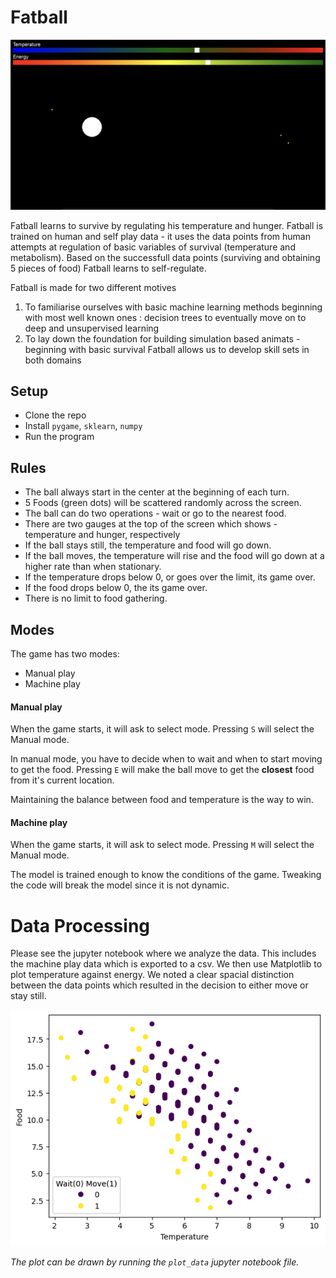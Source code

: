 # Fatball

![Sample](./sample.png)

Fatball learns to survive by regulating his temperature and hunger. Fatball is trained on human and self play data - it uses the data points from human attempts at regulation of basic variables of survival (temperature and metabolism). Based on the successfull data points (surviving and obtaining 5 pieces of food) Fatball learns to self-regulate.

Fatball is made for two different motives

1. To familiarise ourselves with basic machine learning methods beginning with most well known ones : decision trees to eventually move on to deep and unsupervised learning
2. To lay down the foundation for building simulation based animats - beginning with basic survival
   Fatball allows us to develop skill sets in both domains

## Setup

- Clone the repo
- Install `pygame`, `sklearn`, `numpy`
- Run the program

## Rules

- The ball always start in the center at the beginning of each turn.
- 5 Foods (green dots) will be scattered randomly across the screen.
- The ball can do two operations - wait or go to the nearest food.
- There are two gauges at the top of the screen which shows - temperature and hunger, respectively
- If the ball stays still, the temperature and food will go down.
- If the ball moves, the temperature will rise and the food will go down at a higher rate than when stationary.
- If the temperature drops below 0, or goes over the limit, its game over.
- If the food drops below 0, the its game over.
- There is no limit to food gathering.

## Modes

The game has two modes:

- Manual play
- Machine play

#### Manual play

When the game starts, it will ask to select mode.
Pressing `S` will select the Manual mode.

In manual mode, you have to decide when to wait and when to start moving to get the food.
Pressing `E` will make the ball move to get the **closest** food from it's current location.

Maintaining the balance between food and temperature is the way to win.

#### Machine play

When the game starts, it will ask to select mode.
Pressing `M` will select the Manual mode.

The model is trained enough to know the conditions of the game.
Tweaking the code will break the model since it is not dynamic.

# Data Processing

Please see the jupyter notebook where we analyze the data. This includes the machine play data which is exported to a csv. We then use Matplotlib to plot temperature against energy. We noted a clear spacial distinction between the data points which resulted in the decision to either move or stay still.

![Temperature vs Energy](./output.png)

_The plot can be drawn by running the `plot_data` jupyter notebook file._
